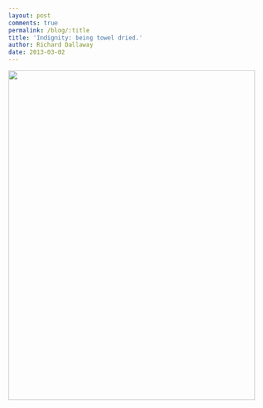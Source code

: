 ```yaml
---
layout: post
comments: true
permalink: /blog/:title
title: 'Indignity: being towel dried.'
author: Richard Dallaway
date: 2013-03-02
---
```


<div><a href="//static.skitters.dallaway.com/IMG_20130302_114108.jpg"><img width="500" src="//static.skitters.dallaway.com/IMG_20130302_114108.jpg.500.jpg" height="667"></a></div>


  
    
